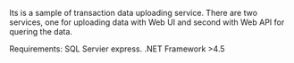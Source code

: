 Its is a sample of transaction data uploading service. There are two services, one for uploading data with Web UI and second with Web API for quering the data.

Requirements:
SQL Servier express.
.NET Framework >4.5
